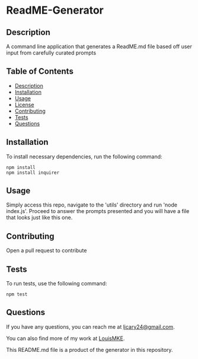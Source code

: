 # ReadME-Generator

## Description

A command line application that generates a ReadME.md file based off user input from carefully curated prompts

## Table of Contents

- [Description](#description)
- [Installation](#installation)
- [Usage](#usage)
- [License](#license)
- [Contributing](#contributing)
- [Tests](#tests)
- [Questions](#questions)

## Installation

To install necessary dependencies, run the following command:

```
npm install
npm install inquirer
```

## Usage

Simply access this repo, navigate to the 'utils' directory and run 'node index.js'. Proceed to answer the prompts presented and you will have a file that looks just like this one.

## Contributing

Open a pull request to contribute

## Tests

To run tests, use the following command:

```
npm test
```

## Questions

If you have any questions, you can reach me at [ljcary24@gmail.com](mailto:ljcary24@gmail.com).

You can also find more of my work at [LouisMKE](https://github.com/Louie_MKE).

This README.md file is a product of the generator in this repository.
